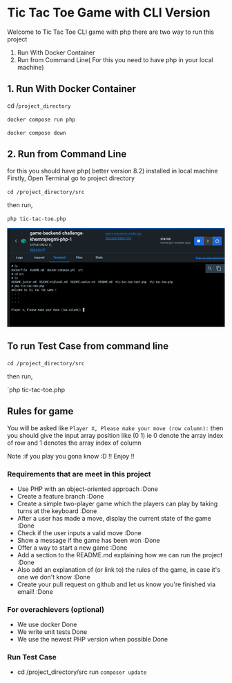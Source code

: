 # Tic Tac Toe Game with CLI Version 
Welcome to Tic Tac Toe CLI game with php there are two way to 
run this project 
1. Run With Docker Container
2. Run from Command Line( For this you need to have php in your local machine)


## 1. Run With Docker Container

cd /`project_directory`

`docker compose run php`

`docker compose down`

## 2. Run from Command Line
for this you should have php( better version 8.2) installed in local machine
Firstly, Open Terminal go to project directory

`cd /project_directory/src`

then run,

`php tic-tac-toe.php
`

![](images/Screenshot%202023-05-24%20at%2018.09.58.png)
## To run Test Case from command line

`cd /project_directory/src`

then run,

`php tic-tac-toe.php

## Rules for game
You will be asked like `Player X, Please make your move (row column):`
then you should give the input array position like (0 1) ie 0 denote the array index of row 
and 1 denotes the array index of column 

Note :if you play you gona know :D !! Enjoy !!


### Requirements that are meet in this project
* Use PHP with an object-oriented approach :Done
* Create a feature branch :Done
* Create a simple two-player game which the players can play by taking turns at the keyboard :Done
* After a user has made a move, display the current state of the game :Done
* Check if the user inputs a valid move :Done
* Show a message if the game has been won :Done
* Offer a way to start a new game :Done
* Add a section to the README.md explaining how we can run the project :Done
* Also add an explanation of (or link to) the rules of the game, in case it's one we don't know :Done
* Create your pull request on github and let us know you're finished via email! :Done


### For overachievers (optional)
* We use docker Done 
* We write unit tests Done
* We use the newest PHP version when possible Done


### Run Test Case
* cd /project_directory/src 
 run `composer update`